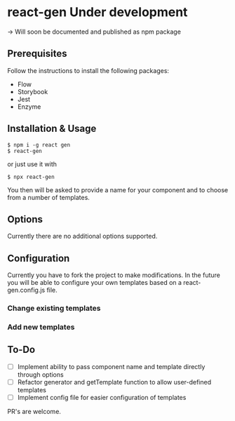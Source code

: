# react-gen Under development

-> Will soon be documented and published as npm package

## Prerequisites

Follow the instructions to install the following packages:
- Flow
- Storybook
- Jest
- Enzyme

## Installation & Usage

```
$ npm i -g react gen
$ react-gen
```
or just use it with
```
$ npx react-gen
```

You then will be asked to provide a name for your component and to choose from a number of templates.

## Options

Currently there are no additional options supported.

## Configuration

Currently you have to fork the project to make modifications. In the future you will be able to configure your own templates based on a react-gen.config.js file.

### Change existing templates

### Add new templates

## To-Do
- [ ] Implement ability to pass component name and template directly through options
- [ ] Refactor generator and getTemplate function to allow user-defined templates
- [ ] Implement config file for easier configuration of templates

PR's are welcome.